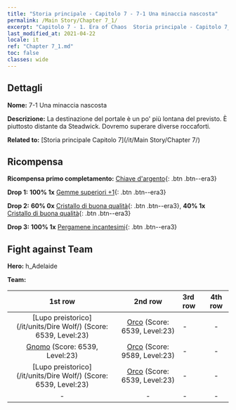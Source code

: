 ```yaml
---
title: "Storia principale - Capitolo 7 - 7-1 Una minaccia nascosta"
permalink: /Main Story/Chapter 7_1/
excerpt: "Capitolo 7 - 1. Era of Chaos  Storia principale - Capitolo 7_1. 7-1 Una minaccia nascosta"
last_modified_at: 2021-04-22
locale: it
ref: "Chapter 7_1.md"
toc: false
classes: wide
---
```


## Dettagli

 **Nome:** 7-1 Una minaccia nascosta

 **Descrizione:** La destinazione del portale è un po' più lontana del previsto. È piuttosto distante da Steadwick. Dovremo superare diverse roccaforti.

 **Related to:** [Storia principale Capitolo 7](/it/Main Story/Chapter 7/)

## Ricompensa

 **Ricompensa primo completamento:** [Chiave d'argento](/ItemsIT/con_693/){: .btn .btn--era3}

 **Drop 1:** **100% 1x** [Gemme superiori +1](/ItemsIT/mat_23/){: .btn .btn--era3}

 **Drop 2:** **60% 0x** [Cristallo di buona qualità](/ItemsIT/mat_17/){: .btn .btn--era3}, **40% 1x** [Cristallo di buona qualità](/ItemsIT/mat_17/){: .btn .btn--era3}

 **Drop 3:** **100% 1x** [Pergamene incantesimi](/ItemsIT/con_694/){: .btn .btn--era3}


## Fight against Team
 **Hero:** h_Adelaide

 **Team:**


  | 1st row | 2nd row | 3rd row | 4th row |
  |:----:|:----:|:----|:----:|
  | [Lupo preistorico](/it/units/Dire Wolf/) (Score: 6539, Level:23)  | [Orco](/it/units/Orc/) (Score: 6539, Level:23)  | - | - |
  | [Gnomo](/it/units/Dwarf/) (Score: 6539, Level:23)  | [Orco](/it/units/Orc/) (Score: 9589, Level:23)  | - | - |
  | [Lupo preistorico](/it/units/Dire Wolf/) (Score: 6539, Level:23)  | [Orco](/it/units/Orc/) (Score: 6539, Level:23)  | - | - |
  | - | - | - | - |


